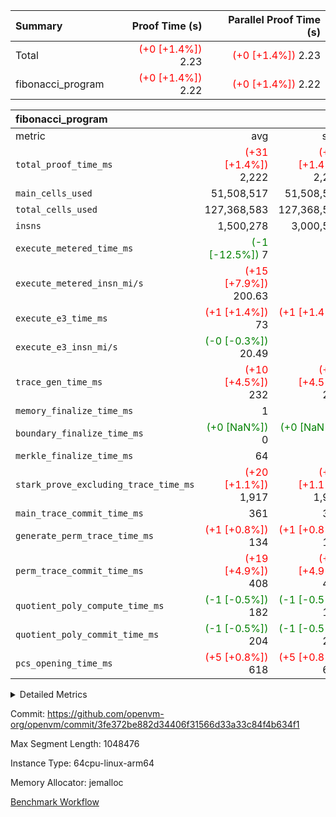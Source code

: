 | Summary | Proof Time (s) | Parallel Proof Time (s) |
|:---|---:|---:|
| Total | <span style='color: red'>(+0 [+1.4%])</span> 2.23 | <span style='color: red'>(+0 [+1.4%])</span> 2.23 |
| fibonacci_program | <span style='color: red'>(+0 [+1.4%])</span> 2.22 | <span style='color: red'>(+0 [+1.4%])</span> 2.22 |


| fibonacci_program |||||
|:---|---:|---:|---:|---:|
|metric|avg|sum|max|min|
| `total_proof_time_ms ` | <span style='color: red'>(+31 [+1.4%])</span> 2,222 | <span style='color: red'>(+31 [+1.4%])</span> 2,222 | <span style='color: red'>(+31 [+1.4%])</span> 2,222 | <span style='color: red'>(+31 [+1.4%])</span> 2,222 |
| `main_cells_used     ` |  51,508,517 |  51,508,517 |  51,508,517 |  51,508,517 |
| `total_cells_used    ` |  127,368,583 |  127,368,583 |  127,368,583 |  127,368,583 |
| `insns               ` |  1,500,278 |  3,000,556 |  1,500,278 |  1,500,278 |
| `execute_metered_time_ms` | <span style='color: green'>(-1 [-12.5%])</span> 7 | -          | -          | -          |
| `execute_metered_insn_mi/s` | <span style='color: red'>(+15 [+7.9%])</span> 200.63 | -          | <span style='color: red'>(+15 [+7.9%])</span> 200.63 | <span style='color: red'>(+15 [+7.9%])</span> 200.63 |
| `execute_e3_time_ms  ` | <span style='color: red'>(+1 [+1.4%])</span> 73 | <span style='color: red'>(+1 [+1.4%])</span> 73 | <span style='color: red'>(+1 [+1.4%])</span> 73 | <span style='color: red'>(+1 [+1.4%])</span> 73 |
| `execute_e3_insn_mi/s` | <span style='color: green'>(-0 [-0.3%])</span> 20.49 | -          | <span style='color: green'>(-0 [-0.3%])</span> 20.49 | <span style='color: green'>(-0 [-0.3%])</span> 20.49 |
| `trace_gen_time_ms   ` | <span style='color: red'>(+10 [+4.5%])</span> 232 | <span style='color: red'>(+10 [+4.5%])</span> 232 | <span style='color: red'>(+10 [+4.5%])</span> 232 | <span style='color: red'>(+10 [+4.5%])</span> 232 |
| `memory_finalize_time_ms` |  1 |  1 |  1 |  1 |
| `boundary_finalize_time_ms` | <span style='color: green'>(+0 [NaN%])</span> 0 | <span style='color: green'>(+0 [NaN%])</span> 0 | <span style='color: green'>(+0 [NaN%])</span> 0 | <span style='color: green'>(+0 [NaN%])</span> 0 |
| `merkle_finalize_time_ms` |  64 |  64 |  64 |  64 |
| `stark_prove_excluding_trace_time_ms` | <span style='color: red'>(+20 [+1.1%])</span> 1,917 | <span style='color: red'>(+20 [+1.1%])</span> 1,917 | <span style='color: red'>(+20 [+1.1%])</span> 1,917 | <span style='color: red'>(+20 [+1.1%])</span> 1,917 |
| `main_trace_commit_time_ms` |  361 |  361 |  361 |  361 |
| `generate_perm_trace_time_ms` | <span style='color: red'>(+1 [+0.8%])</span> 134 | <span style='color: red'>(+1 [+0.8%])</span> 134 | <span style='color: red'>(+1 [+0.8%])</span> 134 | <span style='color: red'>(+1 [+0.8%])</span> 134 |
| `perm_trace_commit_time_ms` | <span style='color: red'>(+19 [+4.9%])</span> 408 | <span style='color: red'>(+19 [+4.9%])</span> 408 | <span style='color: red'>(+19 [+4.9%])</span> 408 | <span style='color: red'>(+19 [+4.9%])</span> 408 |
| `quotient_poly_compute_time_ms` | <span style='color: green'>(-1 [-0.5%])</span> 182 | <span style='color: green'>(-1 [-0.5%])</span> 182 | <span style='color: green'>(-1 [-0.5%])</span> 182 | <span style='color: green'>(-1 [-0.5%])</span> 182 |
| `quotient_poly_commit_time_ms` | <span style='color: green'>(-1 [-0.5%])</span> 204 | <span style='color: green'>(-1 [-0.5%])</span> 204 | <span style='color: green'>(-1 [-0.5%])</span> 204 | <span style='color: green'>(-1 [-0.5%])</span> 204 |
| `pcs_opening_time_ms ` | <span style='color: red'>(+5 [+0.8%])</span> 618 | <span style='color: red'>(+5 [+0.8%])</span> 618 | <span style='color: red'>(+5 [+0.8%])</span> 618 | <span style='color: red'>(+5 [+0.8%])</span> 618 |



<details>
<summary>Detailed Metrics</summary>

|  | keygen_time_ms | commit_exe_time_ms | app proof_time_ms |
| --- | --- | --- |
|  | 217 | 5 | 3,619 | 

| group | prove_segment_time_ms | memory_to_vec_partition_time_ms | insns | fri.log_blowup | execute_metered_time_ms | execute_metered_insn_mi/s | compute_user_public_values_proof_time_ms |
| --- | --- | --- | --- | --- | --- | --- | --- |
| fibonacci_program | 3,547 | 23 | 1,500,278 | 1 | 7 | 200.63 | 53 | 

| group | air_name | quotient_deg | interactions | constraints |
| --- | --- | --- | --- | --- |
| fibonacci_program | AccessAdapterAir<16> | 2 | 5 | 12 | 
| fibonacci_program | AccessAdapterAir<2> | 2 | 5 | 12 | 
| fibonacci_program | AccessAdapterAir<32> | 2 | 5 | 12 | 
| fibonacci_program | AccessAdapterAir<4> | 2 | 5 | 12 | 
| fibonacci_program | AccessAdapterAir<8> | 2 | 5 | 12 | 
| fibonacci_program | BitwiseOperationLookupAir<8> | 2 | 2 | 4 | 
| fibonacci_program | MemoryMerkleAir<8> | 2 | 4 | 39 | 
| fibonacci_program | PersistentBoundaryAir<8> | 2 | 3 | 7 | 
| fibonacci_program | PhantomAir | 2 | 3 | 5 | 
| fibonacci_program | Poseidon2PeripheryAir<BabyBearParameters>, 1> | 2 | 1 | 286 | 
| fibonacci_program | ProgramAir | 1 | 1 | 4 | 
| fibonacci_program | RangeTupleCheckerAir<2> | 1 | 1 | 4 | 
| fibonacci_program | Rv32HintStoreAir | 2 | 18 | 28 | 
| fibonacci_program | VariableRangeCheckerAir | 1 | 1 | 4 | 
| fibonacci_program | VmAirWrapper<Rv32BaseAluAdapterAir, BaseAluCoreAir<4, 8> | 2 | 20 | 37 | 
| fibonacci_program | VmAirWrapper<Rv32BaseAluAdapterAir, LessThanCoreAir<4, 8> | 2 | 18 | 40 | 
| fibonacci_program | VmAirWrapper<Rv32BaseAluAdapterAir, ShiftCoreAir<4, 8> | 2 | 24 | 91 | 
| fibonacci_program | VmAirWrapper<Rv32BranchAdapterAir, BranchEqualCoreAir<4> | 2 | 11 | 20 | 
| fibonacci_program | VmAirWrapper<Rv32BranchAdapterAir, BranchLessThanCoreAir<4, 8> | 2 | 13 | 35 | 
| fibonacci_program | VmAirWrapper<Rv32CondRdWriteAdapterAir, Rv32JalLuiCoreAir> | 2 | 10 | 18 | 
| fibonacci_program | VmAirWrapper<Rv32JalrAdapterAir, Rv32JalrCoreAir> | 2 | 16 | 20 | 
| fibonacci_program | VmAirWrapper<Rv32LoadStoreAdapterAir, LoadSignExtendCoreAir<4, 8> | 2 | 18 | 33 | 
| fibonacci_program | VmAirWrapper<Rv32LoadStoreAdapterAir, LoadStoreCoreAir<4> | 2 | 17 | 40 | 
| fibonacci_program | VmAirWrapper<Rv32MultAdapterAir, DivRemCoreAir<4, 8> | 2 | 25 | 84 | 
| fibonacci_program | VmAirWrapper<Rv32MultAdapterAir, MulHCoreAir<4, 8> | 2 | 24 | 31 | 
| fibonacci_program | VmAirWrapper<Rv32MultAdapterAir, MultiplicationCoreAir<4, 8> | 2 | 19 | 19 | 
| fibonacci_program | VmAirWrapper<Rv32RdWriteAdapterAir, Rv32AuipcCoreAir> | 2 | 12 | 14 | 
| fibonacci_program | VmConnectorAir | 2 | 5 | 11 | 

| group | air_name | segment | rows | prep_cols | perm_cols | main_cols | cells |
| --- | --- | --- | --- | --- | --- | --- | --- |
| fibonacci_program | AccessAdapterAir<8> | 0 | 128 |  | 16 | 17 | 4,224 | 
| fibonacci_program | BitwiseOperationLookupAir<8> | 0 | 65,536 | 3 | 8 | 2 | 655,360 | 
| fibonacci_program | MemoryMerkleAir<8> | 0 | 512 |  | 16 | 32 | 24,576 | 
| fibonacci_program | PersistentBoundaryAir<8> | 0 | 128 |  | 12 | 20 | 4,096 | 
| fibonacci_program | PhantomAir | 0 | 1 |  | 12 | 6 | 18 | 
| fibonacci_program | Poseidon2PeripheryAir<BabyBearParameters>, 1> | 0 | 256 |  | 8 | 300 | 78,848 | 
| fibonacci_program | ProgramAir | 0 | 8,192 |  | 8 | 10 | 147,456 | 
| fibonacci_program | RangeTupleCheckerAir<2> | 0 | 524,288 | 2 | 8 | 1 | 4,718,592 | 
| fibonacci_program | Rv32HintStoreAir | 0 | 4 |  | 44 | 32 | 304 | 
| fibonacci_program | VariableRangeCheckerAir | 0 | 262,144 | 2 | 8 | 1 | 2,359,296 | 
| fibonacci_program | VmAirWrapper<Rv32BaseAluAdapterAir, BaseAluCoreAir<4, 8> | 0 | 1,048,576 |  | 52 | 36 | 92,274,688 | 
| fibonacci_program | VmAirWrapper<Rv32BaseAluAdapterAir, LessThanCoreAir<4, 8> | 0 | 524,288 |  | 40 | 37 | 40,370,176 | 
| fibonacci_program | VmAirWrapper<Rv32BranchAdapterAir, BranchEqualCoreAir<4> | 0 | 262,144 |  | 28 | 26 | 14,155,776 | 
| fibonacci_program | VmAirWrapper<Rv32BranchAdapterAir, BranchLessThanCoreAir<4, 8> | 0 | 8 |  | 32 | 32 | 512 | 
| fibonacci_program | VmAirWrapper<Rv32CondRdWriteAdapterAir, Rv32JalLuiCoreAir> | 0 | 131,072 |  | 28 | 18 | 6,029,312 | 
| fibonacci_program | VmAirWrapper<Rv32JalrAdapterAir, Rv32JalrCoreAir> | 0 | 32 |  | 36 | 28 | 2,048 | 
| fibonacci_program | VmAirWrapper<Rv32LoadStoreAdapterAir, LoadStoreCoreAir<4> | 0 | 128 |  | 52 | 41 | 11,904 | 
| fibonacci_program | VmAirWrapper<Rv32RdWriteAdapterAir, Rv32AuipcCoreAir> | 0 | 16 |  | 28 | 20 | 768 | 
| fibonacci_program | VmConnectorAir | 0 | 2 | 1 | 16 | 5 | 42 | 

| group | segment | trace_gen_time_ms | total_proof_time_ms | total_cells_used | total_cells | stark_prove_excluding_trace_time_ms | quotient_poly_compute_time_ms | quotient_poly_commit_time_ms | perm_trace_commit_time_ms | pcs_opening_time_ms | merkle_finalize_time_ms | memory_to_vec_partition_time_ms | memory_finalize_time_ms | main_trace_commit_time_ms | main_cells_used | insns | generate_perm_trace_time_ms | execute_e3_time_ms | execute_e3_insn_mi/s | boundary_finalize_time_ms |
| --- | --- | --- | --- | --- | --- | --- | --- | --- | --- | --- | --- | --- | --- | --- | --- | --- | --- | --- | --- | --- |
| fibonacci_program | 0 | 232 | 2,222 | 127,368,583 | 160,837,996 | 1,917 | 182 | 204 | 408 | 618 | 64 | 25 | 1 | 361 | 51,508,517 | 1,500,278 | 134 | 73 | 20.49 | 0 | 

| group | segment | trace_height_constraint | weighted_sum | threshold |
| --- | --- | --- | --- | --- |
| fibonacci_program | 0 | 0 | 3,932,542 | 2,013,265,921 | 
| fibonacci_program | 0 | 1 | 10,749,400 | 2,013,265,921 | 
| fibonacci_program | 0 | 2 | 1,966,271 | 2,013,265,921 | 
| fibonacci_program | 0 | 3 | 10,749,532 | 2,013,265,921 | 
| fibonacci_program | 0 | 4 | 1,664 | 2,013,265,921 | 
| fibonacci_program | 0 | 5 | 640 | 2,013,265,921 | 
| fibonacci_program | 0 | 6 | 7,209,100 | 2,013,265,921 | 
| fibonacci_program | 0 | 7 |  | 2,013,265,921 | 
| fibonacci_program | 0 | 8 | 35,535,101 | 2,013,265,921 | 

</details>


Commit: https://github.com/openvm-org/openvm/commit/3fe372be882d34406f31566d33a33c84f4b634f1

Max Segment Length: 1048476

Instance Type: 64cpu-linux-arm64

Memory Allocator: jemalloc

[Benchmark Workflow](https://github.com/openvm-org/openvm/actions/runs/16529919032)
